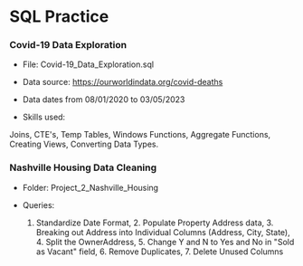 # SQL Practice


### Covid-19 Data Exploration

* File: Covid-19_Data_Exploration.sql

* Data source: https://ourworldindata.org/covid-deaths

* Data dates from 08/01/2020 to 03/05/2023

* Skills used:

Joins, CTE's, Temp Tables, Windows Functions, Aggregate Functions, Creating Views, Converting Data Types.


### Nashville Housing Data Cleaning

* Folder: Project_2_Nashville_Housing

* Queries: 
    1. Standardize Date Format, 2. Populate Property Address data, 3. Breaking out Address into Individual Columns (Address, City, State), 4. Split the OwnerAddress, 5. Change Y and N to Yes and No in "Sold as Vacant" field, 6. Remove Duplicates, 7. Delete Unused Columns
